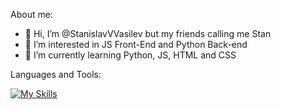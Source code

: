 About me:

- 👋 Hi, I’m @StanislavVVasilev but my friends calling me Stan
- 👀 I’m interested in JS Front-End and Python Back-end
- 🌱 I’m currently learning Python, JS, HTML and CSS

<!---
StanislavVVasilev/StanislavVVasilev is a ✨ special ✨ repository because its `README.md` (this file) appears on your GitHub profile.
You can click the Preview link to take a look at your changes.
--->

Languages and Tools:

[![My Skills](https://skillicons.dev/icons?i=python,js,html,css,postgres)](https://skillicons.dev)



